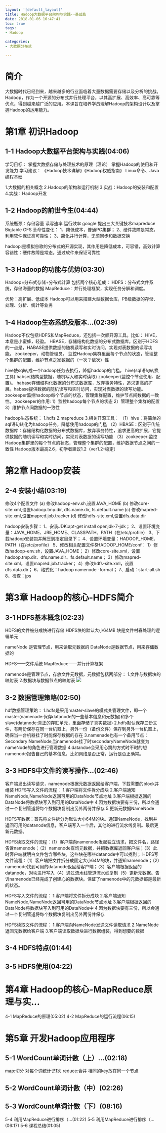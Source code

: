 ```yaml
---
layout: '[default_layout]'   
title: Hadoop大数据平台架构与实践--基础篇     
date: 2018-01-06 16:47:41  
toc: true                  
tags:                        
- Hadoop

categories:                  
- 大数据分布式

---
```

# 简介
大数据时代已经到来，越来越多的行业面临着大量数据需要存储以及分析的挑战。Hadoop，作为一个开源的分布式并行处理平台，以其高扩展、高效率、高可靠等优点，得到越来越广泛的应用。本课旨在培养学员理解Hadoop的架构设计以及掌握Hadoop的运用能力。
<!--more-->

# 第1章 初识Hadoop
## 1-1 Hadoop大数据平台架构与实践(04:06)
学习目标：
掌握大数据存储与处理技术的原理（理论）
掌握Hadoop的使用和开发能力
学习建议：
《Hadoop技术详解》《Hadoop权威指南》
Linux命令、Java编程基础

1.大数据的相关概念
2.Hadoop的架构和运行机制
3.实战：Hadoop的安装和配置
4.实战：Hadoop开发

## 1-2 Hadoop的前世今生(04:44)
系统瓶颈：存储容量 读写速率 运行效率
google 提出三大关键技术mapreduce Bigtable GFS
革命性变化：
1、降低成本，普通PC集群；
2、硬件故障是常态，利用软件保证高可靠性；
3、简化并行计算，无须同步和数据交换

hadoop:是模拟谷歌的分布式的开源实现，其作用是降低成本，可容错，高效计算
容错性：硬件故障是常态，通过软件来保证可靠性

## 1-3 Hadoop的功能与优势(03:30)
Hadoop=分布式存储+分布式计算
包括两个核心组成：
HDFS：分布式文件系统，存储海量的数据
MapReduce：并行处理框架，实现任务分解和调度。

优势：高扩展、低成本
Hadoop可以用来搭建大型数据仓库，PB级数据的存储、处理、分析、统计等业务

## 1-4 Hadoop生态系统及版本...(02:39)
Hadoop不仅包括HDFS和MapReduce，还包括一次额开源工具。比如：
HIVE，本意是小蜜蜂，轻盈。
HBASE，存储结构化数据的分布式数据库。区别于HDFS的一点是，HABASE提供数据的随机读写和实时访问，实现对表数据的读写功能。
zookeeper，动物管理员。 监控Hadoop集群里面每个节点的状态，管理整个集群的配置，维护节点之家数据的（一次？依次）性

hive使sql转成一个hadoop任务去执行，降低hadoop的门槛。
hive(sql语句转换工具)   habse(结构型数据，随机写入和实时读取)   zookeeper(监控个节点使用、配置)。
habase存储结构化数据的分布式数据库，放弃事务特性，追求更高的扩展。habase提供数据的随机读写和实时访问，实现对表数据的读写功能。
zookeeper监控hadoop每个节点的状态，管理集群配置，维护节点间数据的一致性。
zookeeper的作用:
   1）监控hadoop每个节点的状态
   2）管理整个集群的配置
   3）维护节点间数据的一致性

hadoop生态系统：
1.hdfs
2.mapreduce
3.相关开源工具： 
（1）hive：将简单的sql语句转化为hadoop任务，降低使用hadoop的门槛
（2）HBASE：区别于传统数据库：存储结构化数据的分布式数据库，放弃事务特性，追求更高的扩展，它提供数据的随机读写和实时访问，实现对表数据的读写功能
（3）zookeeper:监控Hadoop集群里的每个节点的状态，管理整个集群的配置，维护数据节点之间的一致性
Hadoop版本最高2.6，初学者建议1.2（ver1.2-稳定）

# 第2章 Hadoop安装
## 2-4 安装小结(03:19)
修改4个配置文件
(a) 修改hadoop-env.sh,设置JAVA_HOME
(b) 修改core-site.xml,设置hadoop.tmp.dir, dfs.name.dir, fs.default.name
(c) 修改mapred-site.xml,设置mapred.job.tracker
(d) 修改hdfs-site.xml,设置dfs.data.dir

hadoop安装步骤：
1、安装JDK:apt-get install openjdk-7-jdk；
2、设置环境变量：JAVA_HOME、JRE_HOME、CLASSPATH、PATH（在/etc/profile）
3、下载hadoop安装包并解压到指定目录下；
4、设置环境变量：HADOOP_HOME、PATH（在/etc/profile）
5、修改相关配置文件$HADOOP_HOME/conf：
1）修改hadoop-env.sh，设置JAVA_HOME；
2）修改core-site.xml，设置hadoop.tmp.dir、dfs.name.dir、fs.default.name；
3）修改mapred-site.xml，设置mapred.job.tracker；
4）修改hdfs-site.xml，设置dfs.data.dir；
6、格式化：hadoop namenode -format；
7、启动：start-all.sh
8、检查：jps

# 第3章 Hadoop的核心-HDFS简介
## 3-1 HDFS基本概念(02:23)
HDFS的文件被分成快进行存储
HDFS块的默认大小64MB
块是文件村春处理的逻辑单元

nameNode 是管理节点，用来读取元数据的
DataNode是数据节点，用来存储数据的

HDFS——文件系统
MapReduce——并行计算框架

namenode是管理节点，存放文件元数据，元数据包括两部分：
1.文件与数据块的映射表
2.数据块与数据节点的映射表
![](https://img.mukewang.com/5a3b288900016b4b12800720.jpg)

## 3-2 数据管理策略(02:50)
hdf数据管理策略：
1.hdfs是采用master-slave的模式关管理文件，即一个master(namenade:保存datanode的一些基本信息和元数据)和多个slave(datanode:真正的存贮单元，里面存储了真实数据)
2.hdfs默认保存三份文件，有两份保存在同一台机器上，另外一份（备份文件）保存到另外一台机器上，确保当一台机器挂了时能保存数据的存在
3.namenade也有一个备用节点：Secondary NameNode,当namenode挂了时secondaryNameNode就变为nameNode的角色进行管理数据
4.datandoe会采用心跳的方式时不时的想namenode报告自己的基本信息，比如网络是否正常，运行是否正确常。

## 3-3 HDFS中文件的读写操作...(02:46)
客户端发出读写请求，namenode根据元数据返回给客户端，下载需要的block并组装
HDFS写入文件的流程：
1.客户端将文件拆分成块
2.客户端通知NameNode,NameNode返回可用的DataNode节点地址
3.客户端根据返回的DataNode将数据块写入到可用的DataNode中
4.因为数据块要有三份，所以会通过一个复制管道将每个数据块复制出另外两份并保存
5.更新元数据NameNode

HDFS写数据：首先将文件拆分为默认大小64M的块。通知NameNode，找到并返回可用的datanode信息，客户端写入一个后，其他的进行流水线复制。最后更新元数据。

HDFS读取文件的流程：（1）客户端向namenode发起独立请求，把文件名，路径告诉namenode；（2）namenode查询元数据，并把数据库返回客户端；（3）此时客户端就明白文件包含哪些块，这些块在哪些datanode中可以找到；
HDFS写文件流程：（1）客户端把文件拆分成固定大小64M的块，并通知namenode；（2）namenode找到可用的datanode返回给客户端；（3）客户端根据返回的datanode，对块进行写入（4）通过流水线管道流水线复制（5）更新元数据。告诉namenode已经完成了创建心的数据块。保证了namenode中的元数据都是最新的状态。

HDFS写入文件的流程：
1.客户端将文件拆分成块
2.客户端通知NameNode,NameNode返回可用的DataNode节点地址
3.客户端根据返回的DataNode将数据块写入到可用的DataNode中
4.因为数据块要有三份，所以会通过一个复制管道将每个数据块复制出另外两份并保存

HDFS读取文件的流程：
1.客户端向NameNode发送文件读取请求
2.NameNode返回元数据给客户端
3.客户端读取数据块进行数据组装，得到想要的数据

## 3-4 HDFS特点(01:44)



## 3-5 HDFS使用(04:22)

# 第4章 Hadoop的核心-MapReduce原理与实...
4-1 MapReduce的原理(05:02)
4-2 MapReduce的运行流程(06:15)
# 第5章 开发Hadoop应用程序
## 5-1 WordCount单词计数（上）...(02:18)
map:切分
   对每个词统计记1次
reduce:合并
   相同的key放在同一个节点

## 5-2 WordCount单词计数（中）(02:26)

## 5-3 WordCount单词计数（下）(08:16)

5-4 利用MapReduce进行排序（...(01:22)
5-5 利用MapReduce进行排序（...(06:17)
5-6 课程总结(01:05)
